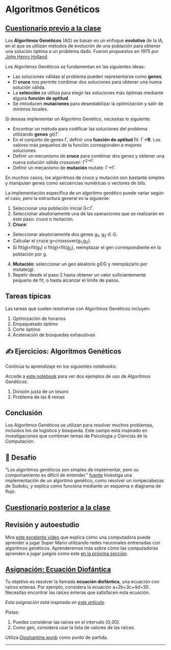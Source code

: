 <!--
CO_OP_TRANSLATOR_METADATA:
{
  "original_hash": "6bbd632dfe6c62e5f66bb51fd78c174a",
  "translation_date": "2025-09-23T12:05:32+00:00",
  "source_file": "lessons/6-Other/21-GeneticAlgorithms/README.md",
  "language_code": "es"
}
-->
# Algoritmos Genéticos

## [Cuestionario previo a la clase](https://ff-quizzes.netlify.app/en/ai/quiz/41)

Los **Algoritmos Genéticos** (AG) se basan en un enfoque **evolutivo** de la IA, en el que se utilizan métodos de evolución de una población para obtener una solución óptima a un problema dado. Fueron propuestos en 1975 por [John Henry Holland](https://wikipedia.org/wiki/John_Henry_Holland).

Los Algoritmos Genéticos se fundamentan en las siguientes ideas:

* Las soluciones válidas al problema pueden representarse como **genes**.
* El **cruce** nos permite combinar dos soluciones para obtener una nueva solución válida.
* La **selección** se utiliza para elegir las soluciones más óptimas mediante alguna **función de aptitud**.
* Se introducen **mutaciones** para desestabilizar la optimización y salir de mínimos locales.

Si deseas implementar un Algoritmo Genético, necesitas lo siguiente:

 * Encontrar un método para codificar las soluciones del problema utilizando **genes** g&in;&Gamma;.
 * En el conjunto de genes &Gamma;, definir una **función de aptitud** fit: &Gamma;&rightarrow;**R**. Los valores más pequeños de la función corresponden a mejores soluciones.
 * Definir un mecanismo de **cruce** para combinar dos genes y obtener una nueva solución válida crossover: &Gamma;<sup>2</sub>&rightarrow;&Gamma;.
 * Definir un mecanismo de **mutación** mutate: &Gamma;&rightarrow;&Gamma;.

En muchos casos, los algoritmos de cruce y mutación son bastante simples y manipulan genes como secuencias numéricas o vectores de bits.

La implementación específica de un algoritmo genético puede variar según el caso, pero la estructura general es la siguiente:

1. Seleccionar una población inicial G&subset;&Gamma;.
2. Seleccionar aleatoriamente una de las operaciones que se realizarán en este paso: cruce o mutación.
3. **Cruce**:
  * Seleccionar aleatoriamente dos genes g<sub>1</sub>, g<sub>2</sub> &in; G.
  * Calcular el cruce g=crossover(g<sub>1</sub>,g<sub>2</sub>).
  * Si fit(g)<fit(g<sub>1</sub>) o fit(g)<fit(g<sub>2</sub>), reemplazar el gen correspondiente en la población por g.
4. **Mutación**: seleccionar un gen aleatorio g&in;G y reemplazarlo por mutate(g).
5. Repetir desde el paso 2 hasta obtener un valor suficientemente pequeño de fit, o hasta alcanzar el límite de pasos.

## Tareas típicas

Las tareas que suelen resolverse con Algoritmos Genéticos incluyen:

1. Optimización de horarios
1. Empaquetado óptimo
1. Corte óptimo
1. Aceleración de búsquedas exhaustivas

## ✍️ Ejercicios: Algoritmos Genéticos

Continúa tu aprendizaje en los siguientes notebooks:

Accede a [este notebook](Genetic.ipynb) para ver dos ejemplos de uso de Algoritmos Genéticos:

1. División justa de un tesoro
1. Problema de las 8 reinas

## Conclusión

Los Algoritmos Genéticos se utilizan para resolver muchos problemas, incluidos los de logística y búsqueda. Este campo está inspirado en investigaciones que combinan temas de Psicología y Ciencias de la Computación.

## 🚀 Desafío

"Los algoritmos genéticos son simples de implementar, pero su comportamiento es difícil de entender." [fuente](https://wikipedia.org/wiki/Genetic_algorithm) Investiga una implementación de un algoritmo genético, como resolver un rompecabezas de Sudoku, y explica cómo funciona mediante un esquema o diagrama de flujo.

## [Cuestionario posterior a la clase](https://ff-quizzes.netlify.app/en/ai/quiz/42)

## Revisión y autoestudio

Mira [este excelente video](https://www.youtube.com/watch?v=qv6UVOQ0F44) que explica cómo una computadora puede aprender a jugar Super Mario utilizando redes neuronales entrenadas con algoritmos genéticos. Aprenderemos más sobre cómo las computadoras aprenden a jugar juegos como este [en la próxima sección](../22-DeepRL/README.md).

## [Asignación: Ecuación Diofántica](Diophantine.ipynb)

Tu objetivo es resolver la llamada **ecuación diofántica**, una ecuación con raíces enteras. Por ejemplo, considera la ecuación a+2b+3c+4d=30. Necesitas encontrar las raíces enteras que satisfacen esta ecuación.

*Esta asignación está inspirada en [este artículo](https://habr.com/post/128704/).*

Pistas:

1. Puedes considerar las raíces en el intervalo [0;30].
1. Como gen, considera usar la lista de valores de las raíces.

Utiliza [Diophantine.ipynb](Diophantine.ipynb) como punto de partida.

---

